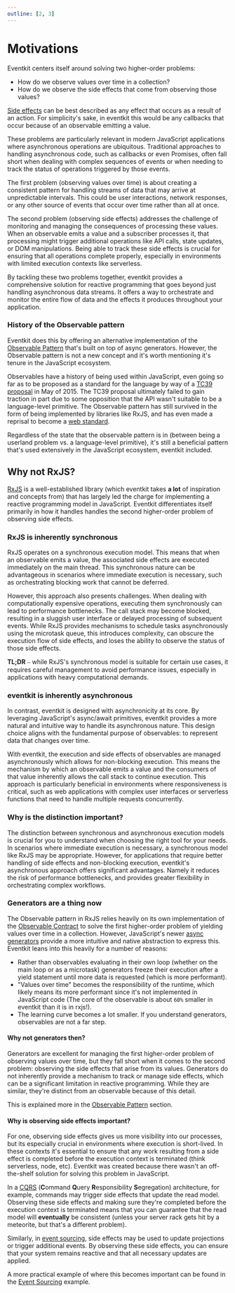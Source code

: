 ```yaml
---
outline: [2, 3]
---
```


# Motivations

Eventkit centers itself around solving two higher-order problems:

- How do we observe values over time in a collection?
- How do we observe the side effects that come from observing those values?

[Side effects](https://en.wikipedia.org/wiki/Side_effect_(computer_science)) can be best described as any effect that occurs as a result of an action. For simplicity's sake, in eventkit this would be any callbacks that occur because of an observable emitting a value.

These problems are particularly relevant in modern JavaScript applications where asynchronous operations are ubiquitous. Traditional approaches to handling asynchronous code, such as callbacks or even Promises, often fall short when dealing with complex sequences of events or when needing to track the status of operations triggered by those events.

The first problem (observing values over time) is about creating a consistent pattern for handling streams of data that may arrive at unpredictable intervals. This could be user interactions, network responses, or any other source of events that occur over time rather than all at once.

The second problem (observing side effects) addresses the challenge of monitoring and managing the consequences of processing these values. When an observable emits a value and a subscriber processes it, that processing might trigger additional operations like API calls, state updates, or DOM manipulations. Being able to track these side effects is crucial for ensuring that all operations complete properly, especially in environments with limited execution contexts like serverless.

By tackling these two problems together, eventkit provides a comprehensive solution for reactive programming that goes beyond just handling asynchronous data streams. It offers a way to orchestrate and monitor the entire flow of data and the effects it produces throughout your application.

### History of the Observable pattern

Eventkit does this by offering an alternative implementation of the [Observable Pattern](/guide/concepts/observable-pattern) that's built on top of async generators. However, the Observable pattern is not a new concept and it's worth mentioning it's tenure in the JavaScript ecosystem.

Observables have a history of being used within JavaScript, even going so far as to be proposed as a standard for the language by way of a [TC39 proposal](https://github.com/tc39/proposal-observable) in May of 2015. The TC39 proposal ultimately failed to gain traction in part due to some opposition that the API wasn't suitable to be a language-level primitive. The Observable pattern has still survived in the form of being implemented by libraries like RxJS, and has even made a reprisal to become a [web standard](https://github.com/wicg/observable).

Regardless of the state that the observable pattern is in (between being a userland problem vs. a language-level primitive), it's still a beneficial pattern that's used extensively in the JavaScript ecosystem, eventkit included.

## Why not RxJS?

[RxJS](https://rxjs.dev/) is a well-established library (which eventkit takes **a lot** of inspiration and concepts from) that has largely led the charge for implementing a reactive programming model in JavaScript. Eventkit differentiates itself primarily in how it handles handles the second higher-order problem of observing side effects.

### RxJS is inherently synchronous

RxJS operates on a synchronous execution model. This means that when an observable emits a value, the associated side effects are executed immediately on the main thread. This synchronous nature can be advantageous in scenarios where immediate execution is necessary, such as orchestrating blocking work that cannot be deferred.

However, this approach also presents challenges. When dealing with computationally expensive operations, executing them synchronously can lead to performance bottlenecks. The call stack may become blocked, resulting in a sluggish user interface or delayed processing of subsequent events. While RxJS provides mechanisms to schedule tasks asynchronously using the microtask queue, this introduces complexity, can obscure the execution flow of side effects, and loses the ability to observe the status of those side effects.

**TL;DR** ⎯ while RxJS's synchronous model is suitable for certain use cases, it requires careful management to avoid performance issues, especially in applications with heavy computational demands.

### eventkit is inherently asynchronous

In contrast, eventkit is designed with asynchronicity at its core. By leveraging JavaScript's async/await primitives, eventkit provides a more natural and intuitive way to handle its asynchronous nature. This design choice aligns with the fundamental purpose of observables: to represent data that changes over time.

With eventkit, the execution and side effects of observables are managed asynchronously which allows for non-blocking execution. This means the mechanism by which an observable emits a value and the consumers of that value inherently allows the call stack to continue execution. This approach is particularly beneficial in environments where responsiveness is critical, such as web applications with complex user interfaces or serverless functions that need to handle multiple requests concurrently.

### Why is the distinction important?

The distinction between synchronous and asynchronous execution models is crucial for you to understand when choosing the right tool for your needs. In scenarios where immediate execution is necessary, a synchronous model like RxJS may be appropriate. However, for applications that require better handling of side effects and non-blocking execution, eventkit's asynchronous approach offers significant advantages. Namely it reduces the risk of performance bottlenecks, and provides greater flexibility in orchestrating complex workflows.

### Generators are a thing now

The Observable pattern in RxJS relies heavily on its own implementation of the [Observable Contract](https://reactivex.io/documentation/contract.html) to solve the first higher-order problem of yielding values over time in a collection. However, JavaScript's newer [async generators](https://developer.mozilla.org/en-US/docs/Web/JavaScript/Reference/Iteration_protocols#the_async_iterator_and_async_iterable_protocols) provide a more intuitive and native abstraction to express this. Eventkit leans into this heavily for a number of reasons:

- Rather than observables evaluating in their own loop (whether on the main loop or as a microtask) generators freeze their execution after a yield statement until more data is requested (which is more performant).
- "Values over time" becomes the responsibility of the runtime, which likely means its more performant since it's not implemented in JavaScript code (The core of the observable is about `60%` smaller in eventkit than it is in rxjs!).
- The learning curve becomes a lot smaller. If you understand generators, observables are not a far step.

#### Why not generators then?

Generators are excellent for managing the first higher-order problem of observing values over time, but they fall short when it comes to the second problem: observing the side effects that arise from its values. Generators do not inherently provide a mechanism to track or manage side effects, which can be a significant limitation in reactive programming. While they are similar, they're distinct from an observable because of this detail.

This is explained more in the [Observable Pattern](/guide/concepts/observable-pattern#async-iterators-generators) section.

#### Why is observing side effects important?

For one, observing side effects gives us more visibility into our processes, but its especially crucial in environments where execution is short-lived. In these contexts it's essential to ensure that any work resulting from a side effect is completed before the execution context is terminated (think serverless, node, etc). Eventkit was created because there wasn't an off-the-shelf solution for solving this problem in JavaScript.

In a [CQRS](https://en.wikipedia.org/wiki/Command_Query_Responsibility_Segregation) (**C**ommand **Q**uery **R**esponsibility **S**egregation) architecture, for example, commands may trigger side effects that update the read model. Observing these side effects and making sure they're completed before the execution context is terminated means that you can guarantee that the read model will **eventually** be consistent (unless your server rack gets hit by a meteorite, but that's a different problem).

Similarly, in [event sourcing](https://en.wikipedia.org/wiki/Event-driven_architecture), side effects may be used to update projections or trigger additional events. By observing these side effects, you can ensure that your system remains reactive and that all necessary updates are applied.

A more practical example of where this becomes important can be found in the [Event Sourcing](/guide/examples/event-sourcing) example.